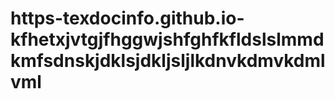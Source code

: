 # https-texdocinfo.github.io-kfhetxjvtgjfhggwjshfghfkfldslslmmdkmfsdnskjdklsjdkljsljlkdnvkdmvkdmlvml